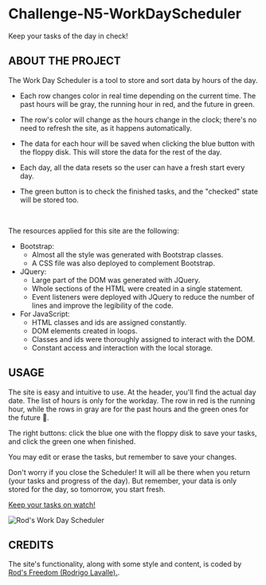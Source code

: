 # Challenge-N5-WorkDayScheduler
Keep your tasks of the day in check!

## **ABOUT THE PROJECT**

The Work Day Scheduler is a tool to store and sort data by hours of the day.

* Each row changes color in real time depending on the current time. The past hours will be gray, the running hour in red, and the future in green.

* The row's color will change as the hours change in the clock; there's no need to refresh the site, as it happens automatically.

* The data for each hour will be saved when clicking the blue button with the floppy disk. This will store the data for the rest of the day.

* Each day, all the data resets so the user can have a fresh start every day. 

* The green button is to check the finished tasks, and the "checked" state will be stored too. 

</br>

The resources applied for this site are the following:

* Bootstrap:
    * Almost all the style was generated with Bootstrap classes.
    * A CSS file was also deployed to complement Bootstrap.
* JQuery:
    * Large part of the DOM was generated with JQuery.
    * Whole sections of the HTML were created in a single statement.
    * Event listeners were deployed with JQuery to reduce the number of lines and improve the legibility of the code.
* For JavaScript:
    * HTML classes and ids are assigned constantly. 
    * DOM elements created in loops.
    * Classes and ids were thoroughly assigned to interact with the DOM.
    * Constant access and interaction with the local storage.

## **USAGE**

The site is easy and intuitive to use. At the header, you'll find the actual day date.
The list of hours is only for the workday. The row in red is the running hour, while the rows in gray are for the past hours and the green ones for the future 🔮.

The right buttons: click the blue one with the floppy disk to save your tasks, and click the green one when finished.

You may edit or erase the tasks, but remember to save your changes.

Don't worry if you close the Scheduler! It will all be there when you return (your tasks and progress of the day).
But remember, your data is only stored for the day, so tomorrow, you start fresh.

[Keep your tasks on watch!](https://rod-freedom.github.io/Challenge-N5-WorkDayScheduler/)

![Rod's Work Day Scheduler](./res/images/SiteDemo.GIF)

## **CREDITS**

The site's functionality, along with some style and content, is coded by [Rod's Freedom (Rodrigo Lavalle).](https://github.com/Rod-Freedom).
